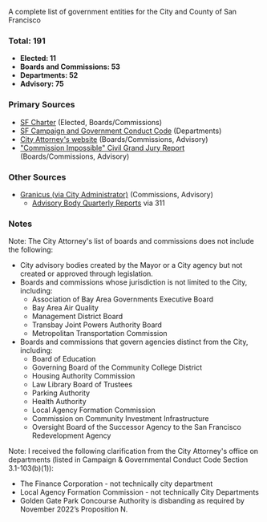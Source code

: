 A complete list of government entities for the City and County of San Francisco

### Total: 191
- **Elected: 11**
- **Boards and Commissions: 53**
- **Departments: 52**
- **Advisory: 75**

### Primary Sources
- [SF Charter](https://codelibrary.amlegal.com/codes/san_francisco/latest/sf_charter/0-0-0-502) (Elected, Boards/Commissions)  
- [SF Campaign and Government Conduct Code](https://codelibrary.amlegal.com/codes/san_francisco/latest/sf_campaign/0-0-0-979) (Departments) 
- [City Attorney's website](https://www.sfcityattorney.org/good-government/list-of-commissions-boards/) (Boards/Commissions, Advisory)
- ["Commission Impossible" Civil Grand Jury Report](https://www.sf.gov/sites/default/files/2024-06/Commissions%20Impossible%20Report%20-%20FINAL%20VERSION%202024-05-30.pdf) (Boards/Commissions, Advisory)

### Other Sources
- [Granicus (via City Administrator)](https://sanfrancisco.granicus.com/boards/w/098a146c082ae14e) (Commissions, Advisory)
    - [Advisory Body Quarterly Reports](https://www.sf.gov/resource/2023/boards-and-commissions-database) via 311

### Notes
Note: The City Attorney's list of boards and commissions does not include the following:
- City  advisory bodies created by the Mayor or a City agency but not created or approved through legislation.
- Boards and commissions whose jurisdiction is not limited to the City, including:
    - Association of Bay Area Governments Executive Board
    - Bay Area Air Quality
    - Management District Board
    - Transbay Joint Powers Authority Board
    - Metropolitan Transportation Commission
- Boards and commissions that govern agencies distinct from the City, including:
    - Board of Education
    - Governing Board of the Community College District
    - Housing Authority Commission
    - Law Library Board of Trustees
    - Parking Authority
    - Health Authority
    - Local Agency Formation Commission
    - Commission on Community Investment Infrastructure
    - Oversight Board of the Successor Agency to the San Francisco Redevelopment Agency

Note: I received the following clarification from the City Attorney's office on departments (listed in Campaign & Governmental Conduct Code Section 3.1-103(b)(1)):
- The Finance Corporation - not technically city department
- Local Agency Formation Commission - not technically City Departments
- Golden Gate Park Concourse Authority is disbanding as required by November 2022’s Proposition N.